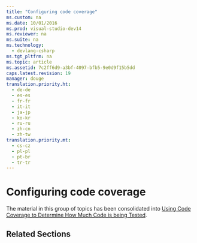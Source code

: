 ```yaml
---
title: "Configuring code coverage"
ms.custom: na
ms.date: 10/01/2016
ms.prod: visual-studio-dev14
ms.reviewer: na
ms.suite: na
ms.technology: 
  - devlang-csharp
ms.tgt_pltfrm: na
ms.topic: article
ms.assetid: 7c2ff6d9-a3bf-4097-bfb5-9e0d9f15b5dd
caps.latest.revision: 19
manager: douge
translation.priority.ht: 
  - de-de
  - es-es
  - fr-fr
  - it-it
  - ja-jp
  - ko-kr
  - ru-ru
  - zh-cn
  - zh-tw
translation.priority.mt: 
  - cs-cz
  - pl-pl
  - pt-br
  - tr-tr
---
```

# Configuring code coverage
The material in this group of topics has been consolidated into [Using Code Coverage to Determine How Much Code is being Tested](../VS_IDE/Using-Code-Coverage-to-Determine-How-Much-Code-is-being-Tested.md).  
  
## Related Sections